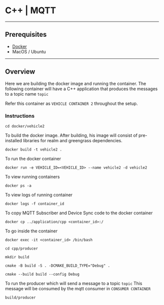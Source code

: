 # C++ | MQTT
---

## Prerequisites

* [Docker](https://www.docker.com/products/docker-desktop/) 
* MacOS / Ubuntu

----

## Overview

Here we are building the docker image and running the container. The following container will have a C++ application that produces the messages to a topic name `topic`

Refer this container as `VEHICLE CONTAINER 2` throughout the setup.

### Instructions

```
cd docker/vehicle2
```

To build the docker image. After building, his image will consist of pre-installed libraries for realm and greengrass dependencies.

```
docker build -t vehicle2 .
```

To run the docker container

```
docker run -e VEHICLE_ID=<VEHICLE_ID> --name vehicle2 -d vehicle2

```

To view running containers

```
docker ps -a
```

To view logs of running container


```
docker logs -f container_id
```

To copy MQTT Subscriber and Device Sync code to the docker container

```
docker cp ../application/cpp <container_id>:/
```

To go inside the container

```
docker exec -it <container_id> /bin/bash
```

```
cd cpp/producer

mkdir build

cmake -B build -S . -DCMAKE_BUILD_TYPE="Debug" .

cmake --build build --config Debug
```


To run the producer which will send a message to a topic `topic` This message will be consumed by the mqtt consumer in `CONSUMER CONTAINER`

```
build/producer
```
